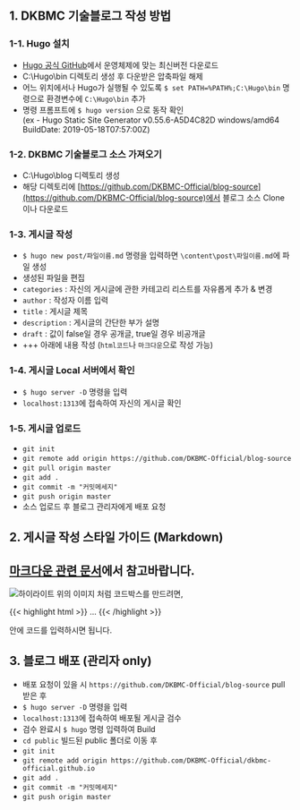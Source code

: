 ## 1. DKBMC 기술블로그 작성 방법

### 1-1. Hugo 설치
 - [Hugo 공식 GitHub](https://github.com/gohugoio/hugo/releases)에서 운영체제에 맞는 최신버전 다운로드
 - C:\Hugo\bin 디렉토리 생성 후 다운받은 압축파일 해제
 - 어느 위치에서나 Hugo가 실행될 수 있도록 `$ set PATH=%PATH%;C:\Hugo\bin` 명령으로 환경변수에 `C:\Hugo\bin` 추가
 - 명령 프롬프트에 `$ hugo version` 으로 동작 확인<br/>
 (ex - Hugo Static Site Generator v0.55.6-A5D4C82D windows/amd64 BuildDate: 2019-05-18T07:57:00Z)

### 1-2. DKBMC 기술블로그 소스 가져오기
 - C:\Hugo\blog 디렉토리 생성
 - 해당 디렉토리에 [https://github.com/DKBMC-Official/blog-source](https://github.com/DKBMC-Official/blog-source)에서 블로그 소스 Clone이나 다운로드

### 1-3. 게시글 작성
 - `$ hugo new post/파일이름.md` 명령을 입력하면 `\content\post\파일이름.md`에 파일 생성
 - 생성된 파일을 편집
  - `categories` : 자신의 게시글에 관한 카테고리 리스트를 자유롭게 추가 & 변경
  - `author` : 작성자 이름 입력
  - `title`  : 게시글 제목
  - `description` : 게시글의 간단한 부가 설명
  - `draft` : 값이 false일 경우 공개글, true일 경우 비공개글
  - +++ 아래에 내용 작성 (`html코드`나 `마크다운`으로 작성 가능)

### 1-4. 게시글 Local 서버에서 확인
 - `$ hugo server -D` 명령을 입력
 - `localhost:1313`에 접속하여 자신의 게시글 확인

### 1-5. 게시글 업로드
 - `git init`
 - `git remote add origin https://github.com/DKBMC-Official/blog-source`
 - `git pull origin master`
 - `git add .`
 - `git commit -m "커밋메세지"`
 - `git push origin master`
 - 소스 업로드 후 블로그 관리자에게 배포 요청

 ## 2. 게시글 작성 스타일 가이드 (Markdown)
 [마크다운 관련 문서](https://heropy.blog/2017/09/30/markdown/)에서 참고바랍니다.
 ---
 ![하이라이트](https://DKBMC-Official.github.io/img/highlight.png)
 위의 이미지 처럼 코드박스를 만드려면,

 {{< highlight html >}}
   ...
 {{< /highlight >}}

 안에 코드를 입력하시면 됩니다.

 ## 3. 블로그 배포 (관리자 only)
  - 배포 요청이 있을 시 `https://github.com/DKBMC-Official/blog-source` pull 받은 후
  - `$ hugo server -D` 명령을 입력
  - `localhost:1313`에 접속하여 배포될 게시글 검수
  - 검수 완료시 `$ hugo` 명령 입력하여 Build
  - `cd public` 빌드된 public 폴더로 이동 후
  - `git init`
  - `git remote add origin https://github.com/DKBMC-Official/dkbmc-official.github.io`
  - `git add .`
  - `git commit -m "커밋메세지"`
  - `git push origin master`
